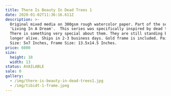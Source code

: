 ```yaml
---
title: There Is Beauty In Dead Trees 1
date: 2020-01-02T11:36:16.611Z
description: >-
  Original mixed media on 300gsm rough watercolor paper. Part of the series
  'Living In A Dream'.  This series was specifically inspired by dead trees.
  There is something very special about them. They are still standing but no
  longer alive. Ships in 2-3 business days. Gold frame is included. Painting
  Size: 5x7 Inches, Frame Size: 13.5x14.5 Inches.
price: 6000
size:
  height: 18
  width: 13
status: AVAILABLE
sale: 0
gallery:
  - /img/there-is-beauty-in-dead-trees1.jpg
  - /img/tibidt-1-frame.jpeg
---
```


